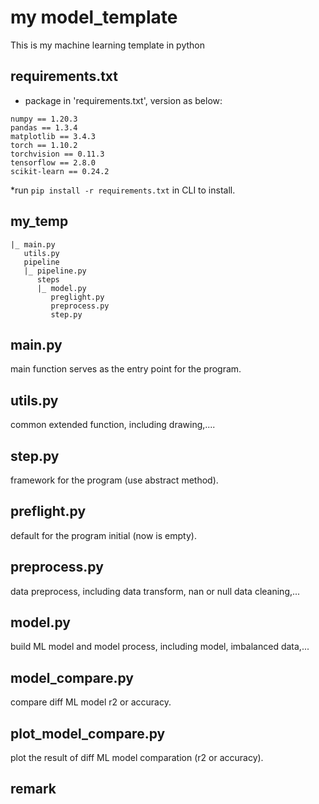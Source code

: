 # my model_template
This is my machine learning template in python

## requirements.txt 
- package in 'requirements.txt', version as below:
```
numpy == 1.20.3
pandas == 1.3.4
matplotlib == 3.4.3
torch == 1.10.2
torchvision == 0.11.3
tensorflow == 2.8.0
scikit-learn == 0.24.2
```
*run ```pip install -r requirements.txt``` in CLI to install.

## my_temp
```
|_ main.py
   utils.py
   pipeline
   |_ pipeline.py
      steps
      |_ model.py
         preglight.py
         preprocess.py
         step.py
 ```

## main.py
 main function serves as the entry point for the program.

## utils.py
 common extended function, including drawing,....

## step.py
 framework for the program (use abstract method).

## preflight.py
 default for the program initial (now is empty).

## preprocess.py
 data preprocess, including data transform, nan or null data cleaning,...

## model.py
 build ML model and model process,  including model, imbalanced data,...
 
## model_compare.py
compare diff ML model r2 or accuracy.

## plot_model_compare.py
plot the result of diff ML model comparation (r2 or accuracy).

## remark




